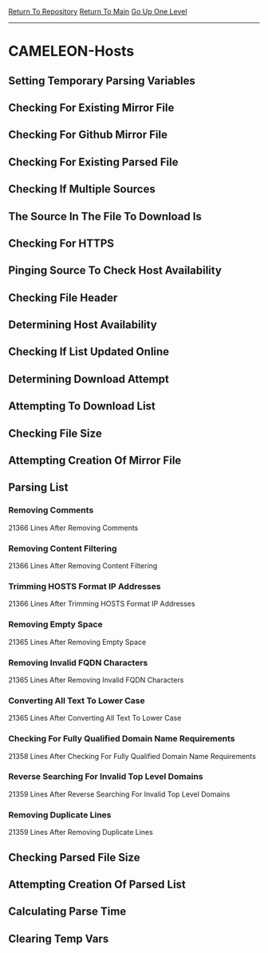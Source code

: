 [Return To Repository](https://github.com/deathbybandaid/piholeparser/)
[Return To Main](https://github.com/deathbybandaid/piholeparser/blob/master/RecentRunLogs/Mainlog.md)
[Go Up One Level](https://github.com/deathbybandaid/piholeparser/blob/master/RecentRunLogs/TopLevelScripts/30-Processing-External-Blacklists.md)
____________________________________
# CAMELEON-Hosts
## Setting Temporary Parsing Variables
## Checking For Existing Mirror File
## Checking For Github Mirror File
## Checking For Existing Parsed File
## Checking If Multiple Sources
## The Source In The File To Download Is
## Checking For HTTPS
## Pinging Source To Check Host Availability
## Checking File Header
## Determining Host Availability
## Checking If List Updated Online
## Determining Download Attempt
## Attempting To Download List
## Checking File Size
## Attempting Creation Of Mirror File
## Parsing List
### Removing Comments
21366 Lines After Removing Comments
### Removing Content Filtering
21366 Lines After Removing Content Filtering
### Trimming HOSTS Format IP Addresses
21366 Lines After Trimming HOSTS Format IP Addresses
### Removing Empty Space
21365 Lines After Removing Empty Space
### Removing Invalid FQDN Characters
21365 Lines After Removing Invalid FQDN Characters
### Converting All Text To Lower Case
21365 Lines After Converting All Text To Lower Case
### Checking For Fully Qualified Domain Name Requirements
21358 Lines After Checking For Fully Qualified Domain Name Requirements
### Reverse Searching For Invalid Top Level Domains
21359 Lines After Reverse Searching For Invalid Top Level Domains
### Removing Duplicate Lines
21359 Lines After Removing Duplicate Lines
## Checking Parsed File Size
## Attempting Creation Of Parsed List
## Calculating Parse Time
## Clearing Temp Vars
